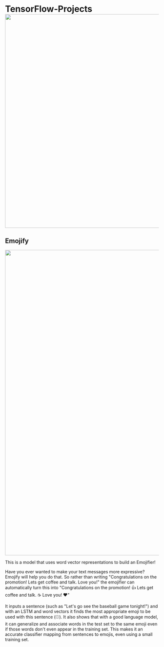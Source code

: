 # TensorFlow-Projects     <img src="https://github.com/aobaruwa/TensorFlow-Projects/blob/master/Pix/tf.png" width="700">

## Emojify
<img src="https://github.com/aobaruwa/TensorFlow-Projects/blob/master/Pix/emojify.png" width="1000">

This is a model that uses word vector representations to build an Emojifier!

Have you ever wanted to make your text messages more expressive? Emojify will help you do that. So rather than writing "Congratulations on the promotion! Lets get coffee and talk. Love you!" the emojifier can automatically turn this into "Congratulations on the promotion! 👍 Lets get coffee and talk. ☕️ Love you! ❤️"

It inputs a sentence (such as "Let's go see the baseball game tonight!") and with an LSTM and word vectors it finds the most appropriate emoji to be used with this sentence (⚾️). It also shows that with a good language model, it can generalize and associate words in the test set to the same emoji even if those words don't even appear in the training set.  This makes it an accurate classifier mapping from sentences to emojis, even using a small training set. 

